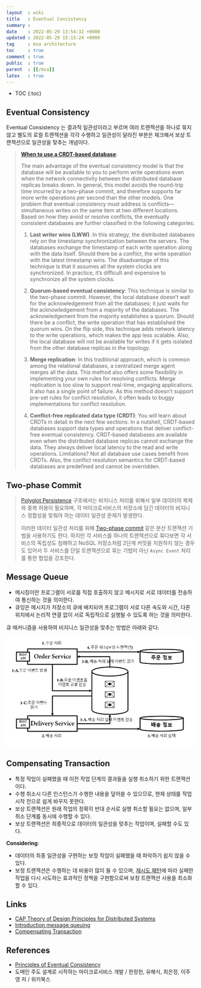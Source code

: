 ```yaml
---
layout  : wiki
title   : Eventual Consistency
summary :
date    : 2022-05-29 13:54:32 +0900
updated : 2022-05-29 15:15:24 +0900
tag     : msa architecture
toc     : true
comment : true
public  : true
parent  : [[/msa]]
latex   : true
---
```

* TOC
{:toc}

## Eventual Consistency

Eventual Consistency 는 결과적 일관성이라고 부르며 여러 트랜잭션을 하나로 묶지 않고 별도의 로컬 트랜잭션을 각각 수행하고 일관성이 달라진 부분은 체크해서 보상 트랜잭션으로 일관성을 맞추는 개념이다.

> __[When to use a CRDT-based database](https://www.infoworld.com/article/3305321/when-to-use-a-crdt-based-database.html)__:
> 
> The main advantage of the eventual consistency model is that the database will be available to you to perform write operations even when the network connectivity between the distributed database replicas breaks down. In general, this model avoids the round-trip time incurred by a two-phase commit, and therefore supports far more write operations per second than the other models. One problem that eventual consistency must address is conflicts—simultaneous writes on the same item at two different locations. Based on how they avoid or resolve conflicts, the eventually consistent databases are further classified in the following categories:
> 
> 1. __Last writer wins (LWW)__. In this strategy, the distributed databases rely on the timestamp synchronization between the servers. The databases exchange the timestamp of each write operation along with the data itself. Should there be a conflict, the write operation with the latest timestamp wins.
The disadvantage of this technique is that it assumes all the system clocks are synchronized. In practice, it’s difficult and expensive to synchronize all the system clocks.
>
> 2. __Quorum-based eventual consistency__: This technique is similar to the two-phase commit. However, the local database doesn’t wait for the acknowledgement from all the databases; it just waits for the acknowledgement from a majority of the databases. The acknowledgement from the majority establishes a quorum. Should there be a conflict, the write operation that has established the quorum wins.
On the flip side, this technique adds network latency to the write operations, which makes the app less scalable. Also, the local database will not be available for writes if it gets isolated from the other database replicas in the topology.
> 
> 3. __Merge replication__: In this traditional approach, which is common among the relational databases, a centralized merge agent merges all the data. This method also offers some flexibility in implementing your own rules for resolving conflicts.
Merge replication is too slow to support real-time, engaging applications. It also has a single point of failure. As this method doesn’t support pre-set rules for conflict resolution, it often leads to buggy implementations for conflict resolution.
>
> 4. __Conflict-free replicated data type (CRDT)__: You will learn about CRDTs in detail in the next few sections. In a nutshell, CRDT-based databases support data types and operations that deliver conflict-free eventual consistency. CRDT-based databases are available even when the distributed database replicas cannot exchange the data. They always deliver local latency to the read and write operations.
Limitations? Not all database use cases benefit from CRDTs. Also, the conflict resolution semantics for CRDT-based databases are predefined and cannot be overridden.

## Two-phase Commit

> [Polyglot Persistence](https://baekjungho.github.io/wiki/msa/msa-polyglot/) 구조에서는 비지니스 처리를 위해서 일부 데이터의 복제와 중복 허용이 필요하며, 각 마이크로서비스의 저장소에 담긴 데이터의 비지니스 정합성을 맞춰야 하는 데이터 일관성 문제가 발생한다.
>
> 이러한 데이터 일관성 처리를 위해 [Two-phase commit](https://baekjungho.github.io/wiki/msa/msa-xa/#two-phase-commit) 같은 분산 트랜잭션 기법을 사용하기도 한다. 하지만 각 서비스를 하나의 트랜잭션으로 묶다보면 각 서비스의 독립성도 침해하고 NoSQL 저장소처럼 2단계 커밋을 지원하지 않는 경우도 있어서 두 서비스를 단일 트랜잭션으로 묶는 기법이 아닌 `Async Event` 처리를 통한 협업을 강조한다.

## Message Queue

- 메시징이란 프로그램이 서로를 직접 호출하지 않고 메시지로 서로 데이터를 전송하여 통신하는 것을 의미한다.
- 큐잉은 메시지가 저장소의 큐에 배치되어 프로그램이 서로 다른 속도와 시간, 다른 위치에서 논리적 연결 없이 서로 독립적으로 실행될 수 있도록 하는 것을 의미한다.

큐 매커니즘을 사용하여 비지니스 일관성을 맞추는 방법은 아래와 같다.

![](/resource/wiki/msa-eventual-consistency/eventual-consistency.png)

## Compensating Transaction

- 특정 작업이 실패했을 때 이전 작업 단계의 결과들을 실행 취소하기 위한 트랜잭션이다.
- 수행 취소시 다른 인스턴스가 수행한 내용을 덮어쓸 수 있으므로, 현재 상태를 작업 시작 전으로 쉽게 바꾸지 못한다.
- 보상 트랜잭션은 원래 작업의 정확히 반대 순서로 실행 취소할 필요는 없으며, 일부 취소 단계를 동시에 수행할 수 있다.
- 보상 트랜잭션은 최종적으로 데이터의 일관성을 맞추는 작업이며, 실패할 수도 있다.

__Considering__:
- 데이터의 최종 일관성을 구현하는 보정 작업이 실패했을 때 파악하기 쉽지 않을 수 있다.
- 보정 트랜잭션은 수행하는 데 비용이 많이 들 수 있으며, [재시도 패턴](https://docs.microsoft.com/ko-KR/azure/architecture/patterns/retry)에 따라 실패한 작업을 다시 시도하는 효과적인 정책을 구현함으로써 보정 트랜잭션 사용을 최소화할 수 있다.

## Links

- [CAP Theory of Design Principles for Distributed Systems](https://baekjungho.github.io/wiki/architecture/architecture-cap/)
- [Introduction message queuing](https://www.ibm.com/docs/en/ibm-mq/9.0?topic=overview-introduction-message-queuing)
- [Compensating Transaction](https://docs.microsoft.com/ko-kr/azure/architecture/patterns/compensating-transaction)

## References

- [Principles of Eventual Consistency](https://www.nowpublishers.com/article/Details/PGL-011)
- 도메인 주도 설계로 시작하는 마이크로서비스 개발 / 한정헌, 유해식, 최은정, 이주영 저 / 위키북스